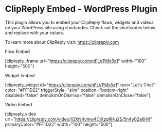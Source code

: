 # ClipReply Embed - WordPress Plugin

This plugin allows you to embed your ClipReply flows, widgets and videos on your WordPress site using shortcodes. Check out the shortcodes below and replace with your values.

To learn more about ClipReply visit: https://clipreply.com

Flow Embed

[clipreply_iframe url="https://clipreply.com/nFLVPMx5x1" width="100" height="500"]


Widget Embed

[clipreply_widget id="https://clipreply.com/nFLVPMx5x1" text="Let's Chat" color="#FF1D22" triggerStyle="slim" position="bottom-right" disabled="false" demolishOnDismiss="false" demolishOnClose="false"]

Video Embed

[clipreply_video url="https://clipreply.com/video/Ii3XN4vmw4CiXzqRHu2S/5n4y02a6HR" primaryColor="#FF1D22" width="100" height="500"]